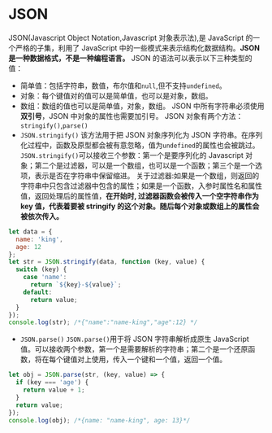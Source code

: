 # JSON

JSON(Javascript Object Notation,Javascript 对象表示法),是 JavaScript 的一个严格的子集，利用了 JavaScript 中的一些模式来表示结构化数据结构。**JSON 是一种数据格式，不是一种编程语言。**
JSON 的语法可以表示以下三种类型的值：

- 简单值：包括字符串，数值，布尔值和`null`,但不支持`undefined`。
- 对象：每个键值对的值可以是简单值，也可以是对象，数组。
- 数组：数组的值也可以是简单值，对象，数组。
  JSON 中所有字符串必须使用**双引号**，JSON 中对象的属性也需要加引号。
  JSON 对象有两个方法：`stringify()`,`parse()`
- `JSON.stringify()`
  该方法用于把 JSON 对象序列化为 JSON 字符串。在序列化过程中，函数及原型都会被有意忽略，值为`undefined`的属性也会被跳过。`JSON.stringify()`可以接收三个参数：第一个是要序列化的 Javascript 对象；第二个是过滤器，可以是一个数组，也可以是一个函数；第三个是一个选项，表示是否在字符串中保留缩进。
  关于过滤器:如果是一个数组，则返回的字符串中只包含过滤器中包含的属性；如果是一个函数，入参时属性名和属性值，返回处理后的属性值，**在开始时, 过滤器函数会被传入一个空字符串作为 key 值，代表着要被 stringify 的这个对象。随后每个对象或数组上的属性会被依次传入。**

```javascript
let data = {
  name: 'king',
  age: 12
};
let str = JSON.stringify(data, function (key, value) {
  switch (key) {
    case 'name':
      return `${key}-${value}`;
    default:
      return value;
  }
});
console.log(str); /*{"name":"name-king","age":12} */
```

- `JSON.parse()`
  `JSON.parse()`用于将 JSON 字符串解析成原生 JavaScript 值。可以接收两个参数，第一个是需要解析的字符串；第二个是一个还原函数，将在每个键值对上使用，传入一个键和一个值，返回一个值。

```javascript
let obj = JSON.parse(str, (key, value) => {
  if (key === 'age') {
    return value + 1;
  }
  return value;
});
console.log(obj); /*{name: "name-king", age: 13}*/
```
